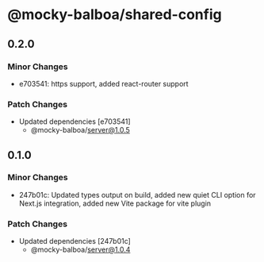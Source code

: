 # @mocky-balboa/shared-config

## 0.2.0

### Minor Changes

- e703541: https support, added react-router support

### Patch Changes

- Updated dependencies [e703541]
  - @mocky-balboa/server@1.0.5

## 0.1.0

### Minor Changes

- 247b01c: Updated types output on build, added new quiet CLI option for Next.js integration, added new Vite package for vite plugin

### Patch Changes

- Updated dependencies [247b01c]
  - @mocky-balboa/server@1.0.4
